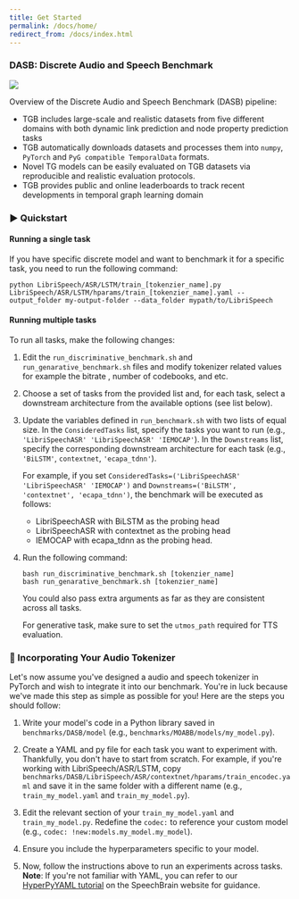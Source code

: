 ```yaml
---
title: Get Started
permalink: /docs/home/
redirect_from: /docs/index.html
---
```


### DASB: Discrete Audio and Speech Benchmark


<p>
  <a href="https://pypi.org/project/py-tgb/"><img src="https://img.shields.io/pypi/v/py-tgb.svg?color=brightgreen"></a>
</p>


Overview of the Discrete Audio and Speech Benchmark (DASB) pipeline:
- TGB includes large-scale and realistic datasets from five different domains with both dynamic link prediction and node property prediction tasks
- TGB automatically downloads datasets and processes them into `numpy`, `PyTorch` and `PyG compatible TemporalData` formats. 
- Novel TG models can be easily evaluated on TGB datasets via reproducible and realistic evaluation protocols. 
- TGB provides public and online leaderboards to track recent developments in temporal graph learning domain

### ▶️ Quickstart

#### Running a single task

If you have specific discrete model and want to benchmark it for a specific task, you need to run the following command:
   ```
   python LibriSpeech/ASR/LSTM/train_[tokenzier_name].py LibriSpeech/ASR/LSTM/hparams/train_[tokenzier_name].yaml --output_folder my-output-folder --data_folder mypath/to/LibriSpeech
   ```

#### Running multiple tasks

To run all tasks, make the following changes:

1. Edit the `run_discriminative_benchmark.sh` and `run_genarative_benchmark.sh` files and modify tokenizer related values for example the bitrate , number of codebooks, and etc.
2. Choose a set of tasks from the provided list and, for each task, select a downstream architecture from the available options (see list below).
3. Update the variables defined in `run_benchmark.sh` with two lists of equal size. In the `ConsideredTasks` list, specify the tasks you want to run (e.g., `'LibriSpeechASR' 'LibriSpeechASR' 'IEMOCAP'`). In the `Downstreams` list, specify the corresponding downstream architecture for each task (e.g., `'BiLSTM'`, `contextnet`, `'ecapa_tdnn'`).

   For example, if you set `ConsideredTasks=('LibriSpeechASR' 'LibriSpeechASR' 'IEMOCAP')` and `Downstreams=('BiLSTM', 'contextnet', 'ecapa_tdnn')`, the benchmark will be executed as follows:
   - LibriSpeechASR with BiLSTM as the probing head
   - LibriSpeechASR with contextnet as the probing head
   - IEMOCAP with ecapa_tdnn as the probing head.

3. Run the following command:
   ```
   bash run_discriminative_benchmark.sh [tokenzier_name]
   bash run_genarative_benchmark.sh [tokenzier_name]
   ```
   You could also pass extra arguments as far as they are consistent  across all tasks.

   For generative task, make sure to set the `utmos_path` required for TTS evaluation.
### 📝 ‍Incorporating Your Audio Tokenizer

Let's now assume you've designed a audio and speech tokenizer in PyTorch and wish to integrate it into our benchmark.
You're in luck because we've made this step as simple as possible for you!
Here are the steps you should follow:

1. Write your model's code in a Python library saved in `benchmarks/DASB/model` (e.g., `benchmarks/MOABB/models/my_model.py`).

2. Create a YAML and py file for each task you want to experiment with. Thankfully, you don't have to start from scratch. For example, if you're working with LibriSpeech/ASR/LSTM, copy `benchmarks/DASB/LibriSpeech/ASR/contextnet/hparams/train_encodec.yaml` and save it in the same folder with a different name (e.g., `train_my_model.yaml` and `train_my_model.py`).

3. Edit the relevant section of your `train_my_model.yaml` and `train_my_model.py`. Redefine the `codec:` to reference your custom model (e.g., `codec: !new:models.my_model.my_model`).

4. Ensure you include the hyperparameters specific to your model.

5. Now, follow the instructions above to run an experiments across tasks.
**Note**: If you're not familiar with YAML, you can refer to our [HyperPyYAML tutorial](https://speechbrain.github.io/tutorial_basics.html) on the SpeechBrain website for guidance.


<!-- 
## Getting started

[GitHub Pages](https://pages.github.com) can automatically generate and serve the website for you.
Let's say you have a username/organisation `my-org` and project `my-proj`; if you locate Jekyll source under `docs` folder of master branch in your repo `github.com/my-org/my-proj`, the website will be served on `my-org.github.io/my-proj`.
The good thing about coupling your documentation with the source repo is, whenever you merge features with regarding content to master branch, it will also be published on the webpage instantly.

1. Just [download the source](https://github.com/aksakalli/jekyll-doc-theme/archive/gh-pages.zip) into your repo under `docs` folder.
2. Edit site settings in  `_config.yml` file according to your project. !!! `baseurl` should be your website's relative URI like `/my-proj` !!!
3. Replace `favicon.ico` and `assets/img/TGB_nav.png` with your own logo.

## Writing content

### Docs

Docs are [collections](https://jekyllrb.com/docs/collections/) of pages stored under `_docs` folder. To create a new page:

**1.** Create a new Markdown as `_docs/my-page.md` and write [front matter](https://jekyllrb.com/docs/frontmatter/) & content such as:

```
---
title: My Page
permalink: /docs/my-page/
---

Hello World!
```

**2.** Add the pagename to `_data/docs.yml` file in order to list in docs navigation panel:

```
- title: My Group Title
  docs:
  - my-page
```

### Blog posts

Add a new Markdown file such as `2017-05-09-my-post.md` and write the content similar to other post examples.

### Pages

The homepage is located under `index.html` file. You can change the content or design completely different welcome page for your taste. (You can use [bootstrap components](http://getbootstrap.com/components/))

In order to add a new page, create a new `.html` or `.md` (markdown) file under root directory and link it in `_includes/topnav.html`. -->
